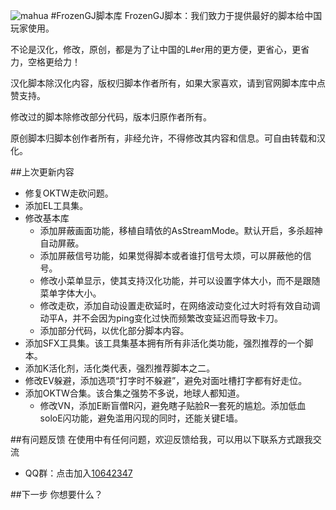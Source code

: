 ![mahua](https://git.oschina.net/FrozenGJOSC/FrozenGJSharp/raw/master/%E5%9F%BA%E6%9C%AC%E5%BA%93/Resources/logo1.png)
#FrozenGJ脚本库
FrozenGJ脚本：我们致力于提供最好的脚本给中国玩家使用。

不论是汉化，修改，原创，都是为了让中国的L#er用的更方便，更省心，更省力，空格更给力！

汉化脚本除汉化内容，版权归脚本作者所有，如果大家喜欢，请到官网脚本库中点赞支持。

修改过的脚本除修改部分代码，版本归原作者所有。

原创脚本归脚本创作者所有，非经允许，不得修改其内容和信息。可自由转载和汉化。


##上次更新内容

* 修复OKTW走砍问题。
* 添加EL工具集。
* 修改基本库
    * 添加屏蔽画面功能，移植自晴依的AsStreamMode。默认开启，多杀超神自动屏蔽。
    *  添加屏蔽信号功能，如果觉得脚本或者谁打信号太烦，可以屏蔽他的信号。
    *  修改小菜单显示，使其支持汉化功能，并可以设置字体大小，而不是跟随菜单字体大小。
    *  修改走砍，添加自动设置走砍延时，在网络波动变化过大时将有效自动调动平A，并不会因为ping变化过快而频繁改变延迟而导致卡刀。
    *  添加部分代码，以优化部分脚本内容。
* 添加SFX工具集。该工具集基本拥有所有非活化类功能，强烈推荐的一个脚本。
* 添加K活化剂，活化类代表，强烈推荐脚本之二。
* 修改EV躲避，添加选项“打字时不躲避”，避免对面吐槽打字都有好走位。
* 添加OKTW合集。该合集之强势不多说，地球人都知道。
    * 修改VN，添加E断盲僧R闪，避免瞎子贴脸R一套死的尴尬。添加低血soloE闪功能，避免滥用闪现的同时，还能关键E墙。

##有问题反馈
在使用中有任何问题，欢迎反馈给我，可以用以下联系方式跟我交流

* QQ群：点击加入[10642347](http://jq.qq.com/?_wv=1027&k=2Gw3IFB)

##下一步
你想要什么？